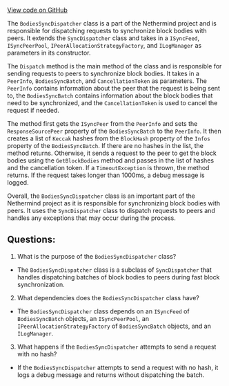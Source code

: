 [View code on GitHub](https://github.com/nethermindeth/nethermind/Nethermind.Synchronization/FastBlocks/BodiesSyncDispatcher.cs)

The `BodiesSyncDispatcher` class is a part of the Nethermind project and is responsible for dispatching requests to synchronize block bodies with peers. It extends the `SyncDispatcher` class and takes in a `ISyncFeed`, `ISyncPeerPool`, `IPeerAllocationStrategyFactory`, and `ILogManager` as parameters in its constructor. 

The `Dispatch` method is the main method of the class and is responsible for sending requests to peers to synchronize block bodies. It takes in a `PeerInfo`, `BodiesSyncBatch`, and `CancellationToken` as parameters. The `PeerInfo` contains information about the peer that the request is being sent to, the `BodiesSyncBatch` contains information about the block bodies that need to be synchronized, and the `CancellationToken` is used to cancel the request if needed.

The method first gets the `ISyncPeer` from the `PeerInfo` and sets the `ResponseSourcePeer` property of the `BodiesSyncBatch` to the `PeerInfo`. It then creates a list of `Keccak` hashes from the `BlockHash` property of the `Infos` property of the `BodiesSyncBatch`. If there are no hashes in the list, the method returns. Otherwise, it sends a request to the peer to get the block bodies using the `GetBlockBodies` method and passes in the list of hashes and the cancellation token. If a `TimeoutException` is thrown, the method returns. If the request takes longer than 1000ms, a debug message is logged.

Overall, the `BodiesSyncDispatcher` class is an important part of the Nethermind project as it is responsible for synchronizing block bodies with peers. It uses the `SyncDispatcher` class to dispatch requests to peers and handles any exceptions that may occur during the process.
## Questions: 
 1. What is the purpose of the `BodiesSyncDispatcher` class?
- The `BodiesSyncDispatcher` class is a subclass of `SyncDispatcher` that handles dispatching batches of block bodies to peers during fast block synchronization.

2. What dependencies does the `BodiesSyncDispatcher` class have?
- The `BodiesSyncDispatcher` class depends on an `ISyncFeed` of `BodiesSyncBatch` objects, an `ISyncPeerPool`, an `IPeerAllocationStrategyFactory` of `BodiesSyncBatch` objects, and an `ILogManager`.

3. What happens if the `BodiesSyncDispatcher` attempts to send a request with no hash?
- If the `BodiesSyncDispatcher` attempts to send a request with no hash, it logs a debug message and returns without dispatching the batch.